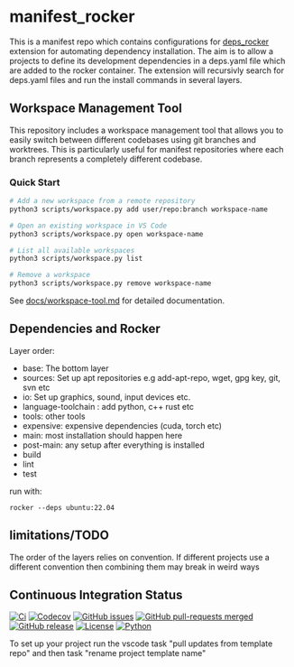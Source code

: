 # manifest_rocker

This is a manifest repo which contains configurations for [deps_rocker](https://github.com/blooop/deps_rocker) extension for automating dependency installation.  The aim is to allow a projects to define its development dependencies in a deps.yaml file which are added to the rocker container. The extension will recursivly search for deps.yaml files and run the install commands in several layers.  

## Workspace Management Tool

This repository includes a workspace management tool that allows you to easily switch between different codebases using git branches and worktrees. This is particularly useful for manifest repositories where each branch represents a completely different codebase.

### Quick Start

```bash
# Add a new workspace from a remote repository
python3 scripts/workspace.py add user/repo:branch workspace-name

# Open an existing workspace in VS Code
python3 scripts/workspace.py open workspace-name

# List all available workspaces
python3 scripts/workspace.py list

# Remove a workspace
python3 scripts/workspace.py remove workspace-name
```

See [docs/workspace-tool.md](docs/workspace-tool.md) for detailed documentation.

## Dependencies and Rocker  

Layer order:
- base: The bottom layer
- sources: Set up apt repositories e.g add-apt-repo, wget, gpg key, git, svn etc
- io: Set up graphics, sound, input devices etc.
- language-toolchain : add python, c++ rust etc
- tools: other tools
- expensive: expensive dependencies (cuda, torch etc)
- main: most installation should happen here
- post-main: any setup after everything is installed
- build
- lint
- test

run with:

```
rocker --deps ubuntu:22.04
```


## limitations/TODO

The order of the layers relies on convention.  If different projects use a different convention then combining them may break in weird ways



## Continuous Integration Status

[![Ci](https://github.com/blooop/python_template/actions/workflows/ci.yml/badge.svg?branch=main)](https://github.com/blooop/python_template/actions/workflows/ci.yml?query=branch%3Amain)
[![Codecov](https://codecov.io/gh/blooop/python_template/branch/main/graph/badge.svg?token=Y212GW1PG6)](https://codecov.io/gh/blooop/python_template)
[![GitHub issues](https://img.shields.io/github/issues/blooop/python_template.svg)](https://GitHub.com/blooop/python_template/issues/)
[![GitHub pull-requests merged](https://badgen.net/github/merged-prs/blooop/python_template)](https://github.com/blooop/python_template/pulls?q=is%3Amerged)
[![GitHub release](https://img.shields.io/github/release/blooop/python_template.svg)](https://GitHub.com/blooop/python_template/releases/)
[![License](https://img.shields.io/pypi/l/bencher)](https://opensource.org/license/mit/)
[![Python](https://img.shields.io/badge/python-3.10%20%7C%203.11-blue)](https://www.python.org/downloads/release/python-310/)


To set up your project run the vscode task "pull updates from template repo" and then task "rename project template name"
